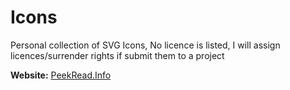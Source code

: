# Icons
Personal collection of SVG Icons, No licence is listed, I will assign licences/surrender rights if submit them to a project

**Website:** [PeekRead.Info](https://peekread.info)
